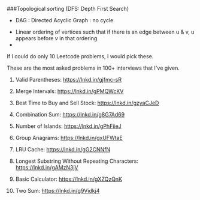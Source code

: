 ###Topological sorting (DFS: Depth First Search)
- DAG : Directed Acyclic Graph : no cycle 
* Linear ordering of vertices such that if there is an edge
between u & v, u appears before v in that ordering 
* 



If I could do only 10 Leetcode problems, I would pick these.

These are the most asked problems in 100+ interviews that I've given.

1. Valid Parentheses: https://lnkd.in/gjfmc-sR

2. Merge Intervals: https://lnkd.in/gPMQWcKV

3. Best Time to Buy and Sell Stock: https://lnkd.in/gzyaCJeD

4. Combination Sum: https://lnkd.in/g8G7Ad69

5. Number of Islands: https://lnkd.in/gPhFiieJ

6. Group Anagrams: https://lnkd.in/gxUFWtaE

7. LRU Cache: https://lnkd.in/gG2CNNfN

8. Longest Substring Without Repeating Characters: https://lnkd.in/gAMzN3jV

9. Basic Calculator: https://lnkd.in/gXZQzQnK

10. Two Sum: https://lnkd.in/g9Vidkj4